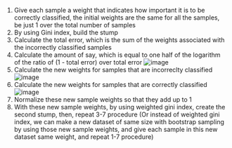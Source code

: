 1. Give each sample a weight that indicates how important it is to be correctly classified, the initial weights are the same for all the samples, be just 1 over the total number of samples
2. By using Gini index, build the stump
3. Calculate the total error, which is the sum of the weights associated with the incorrectly classified samples
4. Calculate the amount of say, which is equal to one half of the logarithm of the ratio of (1 - total error) over total error
![image](https://user-images.githubusercontent.com/60442877/194757433-fc11272e-6e97-4c38-a744-ce60cfc527a4.png)
5. Calculate the new weights for samples that are incorreclty classified
![image](https://user-images.githubusercontent.com/60442877/194757665-244e2613-d672-43e7-99c7-7705f9fa91a3.png)
6. Calculate the new weights for samples that are correctly classified
![image](https://user-images.githubusercontent.com/60442877/194757694-7480a0f3-94de-4644-a05f-694dc679287c.png)
7. Normalize these new sample weights so that they add up to 1
8. With these new sample weights, by using weighted gini index, create the second stump, then, repeat 3-7 procedure (Or instead of weighted gini index, we can make a new dataset of same size with bootstrap sampling by using those new sample weights, and give each sample in this new dataset same weight, and repeat 1-7 procedure)

